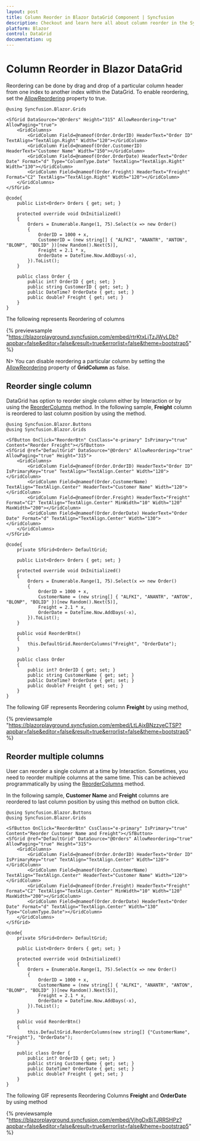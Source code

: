 ```yaml
---
layout: post
title: Column Reorder in Blazor DataGrid Component | Syncfusion
description: Checkout and learn here all about column reorder in the Syncfusion Blazor DataGrid component and much more details.
platform: Blazor
control: DataGrid
documentation: ug
---
```


# Column Reorder in Blazor DataGrid

Reordering can be done by drag and drop of a particular column header from one index to another index within the DataGrid. To enable reordering, set the [AllowReordering](https://help.syncfusion.com/cr/blazor/Syncfusion.Blazor.Grids.SfGrid-1.html#Syncfusion_Blazor_Grids_SfGrid_1_AllowReordering) property to true.

```cshtml
@using Syncfusion.Blazor.Grids

<SfGrid DataSource="@Orders" Height="315" AllowReordering="true" AllowPaging="true">
    <GridColumns>
        <GridColumn Field=@nameof(Order.OrderID) HeaderText="Order ID" TextAlign="TextAlign.Right" Width="120"></GridColumn>
        <GridColumn Field=@nameof(Order.CustomerID) HeaderText="Customer Name" Width="150"></GridColumn>
        <GridColumn Field=@nameof(Order.OrderDate) HeaderText="Order Date" Format="d" Type="ColumnType.Date" TextAlign="TextAlign.Right" Width="130"></GridColumn>
        <GridColumn Field=@nameof(Order.Freight) HeaderText="Freight" Format="C2" TextAlign="TextAlign.Right" Width="120"></GridColumn>
    </GridColumns>
</SfGrid>

@code{
    public List<Order> Orders { get; set; }

    protected override void OnInitialized()
    {
        Orders = Enumerable.Range(1, 75).Select(x => new Order()
        {
            OrderID = 1000 + x,
            CustomerID = (new string[] { "ALFKI", "ANANTR", "ANTON", "BLONP", "BOLID" })[new Random().Next(5)],
            Freight = 2.1 * x,
            OrderDate = DateTime.Now.AddDays(-x),
        }).ToList();
    }

    public class Order {
        public int? OrderID { get; set; }
        public string CustomerID { get; set; }
        public DateTime? OrderDate { get; set; }
        public double? Freight { get; set; }
    }
}
```

The following represents Reordering of columns

{% previewsample "https://blazorplayground.syncfusion.com/embed/rtrKtxLjTzJWyLDb?appbar=false&editor=false&result=true&errorlist=false&theme=bootstrap5" %}

N> You can disable reordering a particular column by setting the [AllowReordering](https://help.syncfusion.com/cr/blazor/Syncfusion.Blazor.Grids.GridColumn.html#Syncfusion_Blazor_Grids_GridColumn_AllowReordering) property of **GridColumn** as false.

## Reorder single column

DataGrid has option to reorder single column either by Interaction or by using the [ReorderColumns](https://help.syncfusion.com/cr/blazor/Syncfusion.Blazor.Grids.SfGrid-1.html#Syncfusion_Blazor_Grids_SfGrid_1_ReorderColumns_System_Collections_Generic_List_System_String__System_String_) method. In the following sample, **Freight** column is reordered to last column position by using the method.

```cshtml
@using Syncfusion.Blazor.Buttons
@using Syncfusion.Blazor.Grids

<SfButton OnClick="ReorderBtn" CssClass="e-primary" IsPrimary="true" Content="Reorder Freight"></SfButton>
<SfGrid @ref="DefaultGrid" DataSource="@Orders" AllowReordering="true" AllowPaging="true" Height="315">
    <GridColumns>
        <GridColumn Field=@nameof(Order.OrderID) HeaderText="Order ID" IsPrimaryKey="true" TextAlign="TextAlign.Center" Width="120"></GridColumn>
        <GridColumn Field=@nameof(Order.CustomerName) TextAlign="TextAlign.Center" HeaderText="Customer Name" Width="120"></GridColumn>
        <GridColumn Field=@nameof(Order.Freight) HeaderText="Freight" Format="C2" TextAlign="TextAlign.Center" MinWidth="10" Width="120" MaxWidth="200"></GridColumn>
        <GridColumn Field=@nameof(Order.OrderDate) HeaderText="Order Date" Format="d" TextAlign="TextAlign.Center" Width="130"></GridColumn>
    </GridColumns>
</SfGrid>

@code{
    private SfGrid<Order> DefaultGrid;

    public List<Order> Orders { get; set; }

    protected override void OnInitialized()
    {
        Orders = Enumerable.Range(1, 75).Select(x => new Order()
        {
            OrderID = 1000 + x,
            CustomerName = (new string[] { "ALFKI", "ANANTR", "ANTON", "BLONP", "BOLID" })[new Random().Next(5)],
            Freight = 2.1 * x,
            OrderDate = DateTime.Now.AddDays(-x),
        }).ToList();
    }

    public void ReorderBtn()
    {
        this.DefaultGrid.ReorderColumns("Freight", "OrderDate");
    }

    public class Order
    {
        public int? OrderID { get; set; }
        public string CustomerName { get; set; }
        public DateTime? OrderDate { get; set; }
        public double? Freight { get; set; }
    }
}
```

The following GIF represents Reordering column **Freight** by using method,

{% previewsample "https://blazorplayground.syncfusion.com/embed/LtLAjxBNzzyeCTSP?appbar=false&editor=false&result=true&errorlist=false&theme=bootstrap5" %}

## Reorder multiple columns

User can reorder a single column at a time by Interaction. Sometimes, you need to reorder multiple columns at the same time. This can be achieved programmatically by using the [ReorderColumns](https://help.syncfusion.com/cr/blazor/Syncfusion.Blazor.Grids.SfGrid-1.html#Syncfusion_Blazor_Grids_SfGrid_1_ReorderColumns_System_Collections_Generic_List_System_String__System_String_) method.

In the following sample, **Customer Name** and **Freight** columns are reordered to last column position by using this method on button click.

```cshtml
@using Syncfusion.Blazor.Buttons
@using Syncfusion.Blazor.Grids

<SfButton OnClick="ReorderBtn" CssClass="e-primary" IsPrimary="true" Content="Reorder Customer Name and Freight"></SfButton>
<SfGrid @ref="DefaultGrid" DataSource="@Orders" AllowReordering="true" AllowPaging="true" Height="315">
    <GridColumns>
        <GridColumn Field=@nameof(Order.OrderID) HeaderText="Order ID" IsPrimaryKey="true" TextAlign="TextAlign.Center" Width="120"></GridColumn>
        <GridColumn Field=@nameof(Order.CustomerName) TextAlign="TextAlign.Center" HeaderText="Customer Name" Width="120"></GridColumn>
        <GridColumn Field=@nameof(Order.Freight) HeaderText="Freight" Format="C2" TextAlign="TextAlign.Center" MinWidth="10" Width="120" MaxWidth="200"></GridColumn>
        <GridColumn Field=@nameof(Order.OrderDate) HeaderText="Order Date" Format="d" TextAlign="TextAlign.Center" Width="130" Type="ColumnType.Date"></GridColumn>
    </GridColumns>
</SfGrid>

@code{
    private SfGrid<Order> DefaultGrid;

    public List<Order> Orders { get; set; }

    protected override void OnInitialized()
    {
        Orders = Enumerable.Range(1, 75).Select(x => new Order()
        {
            OrderID = 1000 + x,
            CustomerName = (new string[] { "ALFKI", "ANANTR", "ANTON", "BLONP", "BOLID" })[new Random().Next(5)],
            Freight = 2.1 * x,
            OrderDate = DateTime.Now.AddDays(-x),
        }).ToList();
    }

    public void ReorderBtn()
    {
        this.DefaultGrid.ReorderColumns(new string[] {"CustomerName", "Freight"}, "OrderDate");
    }

    public class Order {
        public int? OrderID { get; set; }
        public string CustomerName { get; set; }
        public DateTime? OrderDate { get; set; }
        public double? Freight { get; set; }
    }
}
```

The following GIF represents Reordering Columns **Freight** and **OrderDate** by using method

{% previewsample "https://blazorplayground.syncfusion.com/embed/VjhgDxBjTJRRSHPz?appbar=false&editor=false&result=true&errorlist=false&theme=bootstrap5" %}

<!-- Reorder events

During the reorder action, the grid component triggers the below events,

1. [`ColumnDragStart`] -  Triggers when a column header element drag(move) starts.
2. [`ColumnDrag`]      -  Triggers when a column header element is dragged(moved) continuously.
3. [`ColumnDrop`]      -  Triggers when a column header element is dropped on the target column.

```cshtml
@using Syncfusion.Blazor.Grids

<SfGrid DataSource="@Orders" AllowReordering="true" AllowPaging="true" Height ="315">
<GridEvents ColumnDragStart="OnDragStart" ColumnDrag="OnDragging" ColumnDrop="OnDrop" TValue="Order"></GridEvents>
    <GridColumns>
        <GridColumn Field=@nameof(Order.OrderID) HeaderText="Order ID" IsPrimaryKey="true" TextAlign="TextAlign.Right" Width="120"></GridColumn>
        <GridColumn Field=@nameof(Order.CustomerName) HeaderText="Customer Name" Width="120"></GridColumn>
        <GridColumn Field=@nameof(Order.Freight) HeaderText="Freight" Format="C2" TextAlign="TextAlign.Right" MinWidth="10" Width="120" MaxWidth="200"></GridColumn>
        <GridColumn Field=@nameof(Order.OrderDate) HeaderText="Order Date" Format="d" TextAlign="TextAlign.Right" Width="130" Type="ColumnType.Date"></GridColumn>
    </GridColumns>
</SfGrid>

@code{

    public List<Order> Orders { get; set; }

    protected override void OnInitialized()
    {
        Orders = Enumerable.Range(1, 75).Select(x => new Order()
        {
            OrderID = 1000 + x,
            CustomerName = (new string[] { "ALFKI", "ANANTR", "ANTON", "BLONP", "BOLID" })[new Random().Next(5)],
            Freight = 2.1 * x,
            OrderDate = DateTime.Now.AddDays(-x),
        }).ToList();
    }

    public void OnDragStart() {
        // Perform required operations here
    }

    public void OnDragging() {
        // Perform required operations here
    }

    public void OnDrop() {
        // Perform required operations here
    }

    public class Order {
        public int? OrderID { get; set; }
        public string CustomerName { get; set; }
        public DateTime? OrderDate { get; set; }
        public double? Freight { get; set; }
    }
}
``` -->

<!-- ## Lock columns

You can lock columns by using [`LockColumn`](https://help.syncfusion.com/cr/blazor/Syncfusion.Blazor.Grids.GridColumn.html#Syncfusion_Blazor_Grids_GridColumn_LockColumn) property. The locked columns will be moved to the first position and can’t be reordered.

In the following example, Order ID column is locked and its reordering functionality is disabled.

```cshtml
@using Syncfusion.Blazor.Grids

<SfGrid DataSource="@Employees" AllowReordering="true" Height="215">
    <GridColumns>
        <GridColumn Field=@nameof(EmployeeData.EmployeeID) LockColumn="true" TextAlign="TextAlign.Center" HeaderText="Employee ID" Width="120"></GridColumn>
        <GridColumn Field=@nameof(EmployeeData.Name) HeaderText="First Name" Width="130"></GridColumn>
        <GridColumn Field=@nameof(EmployeeData.Title) HeaderText="Title" Width="120"></GridColumn>
        <GridColumn Field=@nameof(EmployeeData.HireDate) HeaderText="Hire Date" Format="d" TextAlign="TextAlign.Right" Width="150" Type="ColumnType.Date"></GridColumn>
    </GridColumns>
</SfGrid>

@code{
    public List<EmployeeData> Employees = new List<EmployeeData>
    {
        new EmployeeData() { EmployeeID = 1, Name = "Nancy Fuller", Title = "Vice President", HireDate = DateTime.Now.AddDays(-80) },
        new EmployeeData() { EmployeeID = 2, Name = "Steven Buchanan", Title = "Sales Manager", HireDate = DateTime.Now.AddDays(-60) },
        new EmployeeData() { EmployeeID = 3, Name = "Janet Leverling", Title = "Sales Representative", HireDate = DateTime.Now.AddDays(-34) },
        new EmployeeData() { EmployeeID = 4, Name = "Andrew Davolio", Title = "Inside Sales Coordinator", HireDate = DateTime.Now.AddDays(-22) },
        new EmployeeData() { EmployeeID = 5, Name = "Margaret Peacock", Title = "Sales", HireDate = DateTime.Now.AddDays(-12) },
    };

    public class EmployeeData
    {
        public int? EmployeeID { get; set; }
        public string Name { get; set; }
        public string Title { get; set; }
        public DateTime HireDate { get; set; }
    }
}
``` -->